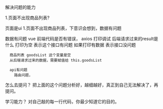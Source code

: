 解决问题的能力

1.页面不出现商品列表?

  页面是ui
  1.页面不出现商品列表，下意识会想到，数据有问题

  数据有问题
    vue 前端代码是否有错误，
      axios 打印调试
        后端请求过来的result是什么
        打印为空
          表示这个接口有问题
        如果打印有数据
          表示接口没问题
        

      商品列表 goodsList 这个变量是空
      从后端请求过来的数据，需要赋值给 this.goodsList

      api有问题
        路由问题，

怎么去提问？
  把上面的这个问题分析好，越细越好，真正到自己无法解决了，再提问。

学习能力？
  对自己敲的每一行代码，你最少知道它的目的。
